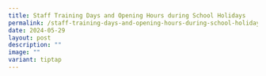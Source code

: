 ```yaml
---
title: Staff Training Days and Opening Hours during School Holidays
permalink: /staff-training-days-and-opening-hours-during-school-holidays/
date: 2024-05-29
layout: post
description: ""
image: ""
variant: tiptap
---
```

